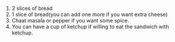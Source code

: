 1. 2 slices of bread
2. 1 slice of bread(you can add one more if you want extra cheese)
3. Chaat masala or pepper if you want some spice.
4. You can have a cup of ketchup if willing to eat the sandwich with ketchup.

